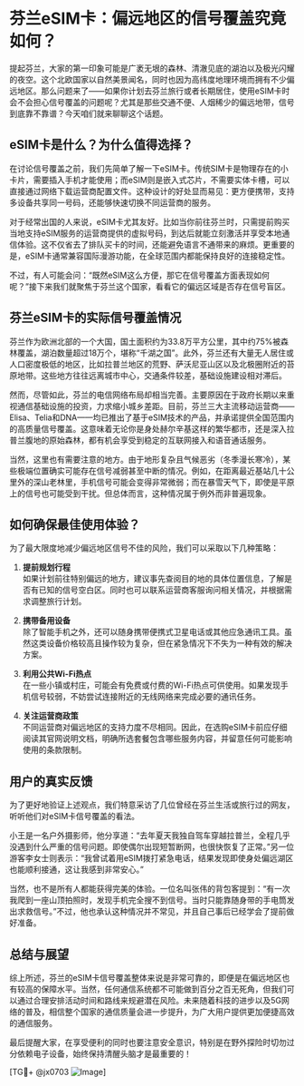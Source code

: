 # 芬兰eSIM卡：偏远地区的信号覆盖究竟如何？

提起芬兰，大家的第一印象可能是广袤无垠的森林、清澈见底的湖泊以及极光闪耀的夜空。这个北欧国家以自然美景闻名，同时也因为高纬度地理环境而拥有不少偏远地区。那么问题来了——如果你计划去芬兰旅行或者长期居住，使用eSIM卡时会不会担心信号覆盖的问题呢？尤其是那些交通不便、人烟稀少的偏远地带，信号到底靠不靠谱？今天咱们就来聊聊这个话题。

## eSIM卡是什么？为什么值得选择？

在讨论信号覆盖之前，我们先简单了解一下eSIM卡。传统SIM卡是物理存在的小卡片，需要插入手机才能使用；而eSIM则是嵌入式芯片，不需要实体卡槽，可以直接通过网络下载运营商配置文件。这种设计的好处显而易见：更方便携带，支持多设备共享同一号码，还能够快速切换不同运营商的服务。

对于经常出国的人来说，eSIM卡尤其友好。比如当你前往芬兰时，只需提前购买当地支持eSIM服务的运营商提供的虚拟号码，到达后就能立刻激活并享受本地通信体验。这不仅省去了排队买卡的时间，还能避免语言不通带来的麻烦。更重要的是，eSIM卡通常兼容国际漫游功能，在全球范围内都能保持良好的连接稳定性。

不过，有人可能会问：“既然eSIM这么方便，那它在信号覆盖方面表现如何呢？”接下来我们就聚焦于芬兰这个国家，看看它的偏远区域是否存在信号盲区。

## 芬兰eSIM卡的实际信号覆盖情况

芬兰作为欧洲北部的一个大国，国土面积约为33.8万平方公里，其中约75%被森林覆盖，湖泊数量超过18万个，堪称“千湖之国”。此外，芬兰还有大量无人居住或人口密度极低的地区，比如拉普兰地区的荒野、萨沃尼亚山区以及北极圈附近的苔原地带。这些地方往往远离城市中心，交通条件较差，基础设施建设相对滞后。

然而，尽管如此，芬兰的电信网络布局却相当完善。主要原因在于政府长期以来重视通信基础设施的投资，力求缩小城乡差距。目前，芬兰三大主流移动运营商——Elisa、Telia和DNA——均已推出了基于eSIM技术的产品，并承诺提供全国范围内的高质量信号覆盖。这意味着无论你是身处赫尔辛基这样的繁华都市，还是深入拉普兰腹地的原始森林，都有机会享受到稳定的互联网接入和语音通话服务。

当然，这里也有需要注意的地方。由于地形复杂且气候恶劣（冬季漫长寒冷），某些极端位置确实可能存在信号减弱甚至中断的情况。例如，在距离最近基站几十公里外的深山老林里，手机信号可能会变得非常微弱；而在暴雪天气下，即使是平原上的信号也可能受到干扰。但总体而言，这种情况属于例外而非普遍现象。

## 如何确保最佳使用体验？

为了最大限度地减少偏远地区信号不佳的风险，我们可以采取以下几种策略：

1. **提前规划行程**  
   如果计划前往特别偏远的地方，建议事先查阅目的地的具体位置信息，了解是否有已知的信号空白区。同时也可以联系运营商客服询问相关情况，并根据需求调整旅行计划。

2. **携带备用设备**  
   除了智能手机之外，还可以随身携带便携式卫星电话或其他应急通讯工具。虽然这类设备价格较高且操作较为复杂，但在紧急情况下不失为一种有效的解决方案。

3. **利用公共Wi-Fi热点**  
   在一些小镇或村庄，可能会有免费或付费的Wi-Fi热点可供使用。如果发现手机信号较弱，不妨尝试连接附近的无线网络来完成必要的通讯任务。

4. **关注运营商政策**  
   不同运营商对偏远地区的支持力度不尽相同。因此，在选购eSIM卡前应仔细阅读其官网说明文档，明确所选套餐包含哪些服务内容，并留意任何可能影响使用的条款限制。

## 用户的真实反馈

为了更好地验证上述观点，我们特意采访了几位曾经在芬兰生活或旅行过的网友，听听他们对eSIM卡信号覆盖的看法。

小王是一名户外摄影师，他分享道：“去年夏天我独自驾车穿越拉普兰，全程几乎没遇到什么严重的信号问题。即使偶尔出现短暂断网，也很快恢复了正常。”另一位游客李女士则表示：“我曾试着用eSIM拨打紧急电话，结果发现即使身处偏远湖区也能顺利接通，这让我感到非常安心。”

当然，也不是所有人都能获得完美的体验。一位名叫张伟的背包客提到：“有一次我爬到一座山顶拍照时，发现手机完全搜不到信号。当时只能靠随身带的手电筒发出求救信号。”不过，他也承认这种情况并不常见，并且自己事后已经学会了提前做好准备。

## 总结与展望

综上所述，芬兰的eSIM卡信号覆盖整体来说是非常可靠的，即便是在偏远地区也有较高的保障水平。当然，任何通信系统都不可能做到百分之百无死角，但我们可以通过合理安排活动时间和路线来规避潜在风险。未来随着科技的进步以及5G网络的普及，相信整个国家的通信质量会进一步提升，为广大用户提供更加便捷高效的通信服务。

最后提醒大家，在享受便利的同时也要注意安全意识，特别是在野外探险时切勿过分依赖电子设备，始终保持清醒头脑才是最重要的！

[TG💪+ @jx0703 ![Image](https://github.com/user-attachments/assets/dbca1d08-cadb-493c-b0ec-ad6f7a83f270)]